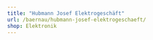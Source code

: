```yaml
---
title: "Hubmann Josef Elektrogeschäft"
url: /baernau/hubmann-josef-elektrogeschaeft/
shop: Elektronik
---
```

